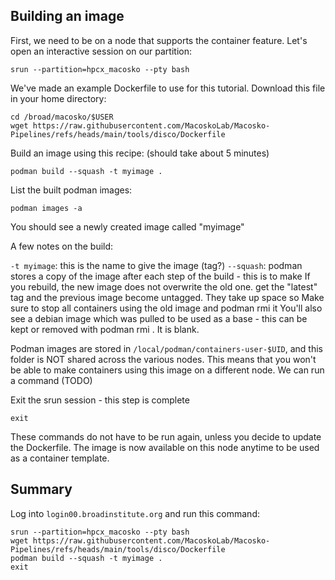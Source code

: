 Building an image
-----------------

First, we need to be on a node that supports the container feature. Let's open an interactive session on our partition:

```srun --partition=hpcx_macosko --pty bash```

We've made an example Dockerfile to use for this tutorial. Download this file in your home directory:

```
cd /broad/macosko/$USER
wget https://raw.githubusercontent.com/MacoskoLab/Macosko-Pipelines/refs/heads/main/tools/disco/Dockerfile
```

Build an image using this recipe: (should take about 5 minutes)

```podman build --squash -t myimage .```

List the built podman images:

```podman images -a```

You should see a newly created image called "myimage"

A few notes on the build:

`-t myimage`: this is the name to give the image (tag?)
`--squash`: podman stores a copy of the image after each step of the build - this is to make
If you rebuild, the new image does not overwrite the old one. get the "latest" tag and the previous image become untagged. They take up space so Make sure to stop all containers using the old image and podman rmi it
You'll also see a debian image which was pulled to be used as a base - this can be kept or removed with podman rmi <image>. It is blank.

Podman images are stored in `/local/podman/containers-user-$UID`, and this folder is NOT shared across the various nodes. This means that you won't be able to make containers using this image on a different node. We can run a command (TODO)

Exit the srun session - this step is complete

```exit```

These commands do not have to be run again, unless you decide to update the Dockerfile. The image is now available on this node anytime to be used as a container template.

Summary
-------
Log into `login00.broadinstitute.org` and run this command:
```
srun --partition=hpcx_macosko --pty bash
wget https://raw.githubusercontent.com/MacoskoLab/Macosko-Pipelines/refs/heads/main/tools/disco/Dockerfile
podman build --squash -t myimage .
exit
```
